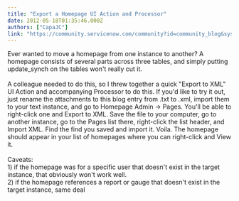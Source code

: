 ```yaml
---
title: "Export a Homepage UI Action and Processor"
date: 2012-05-18T01:35:46.000Z
authors: ["CapaJC"]
link: "https://community.servicenow.com/community?id=community_blog&sys_id=f7fca6a5dbd0dbc01dcaf3231f9619fd"
---
```

<p>Ever wanted to move a homepage from one instance to another? A homepage consists of several parts across three tables, and simply putting update_synch on the tables won't really cut it.<br /><br />A colleague needed to do this, so I threw together a quick "Export to XML" UI Action and accompanying Processor to do this. If you'd like to try it out, just rename the attachments to this blog entry from .txt to .xml, import them to your text instance, and go to Homepage Admin -&gt; Pages. You'll be able to right-click one and Export to XML. Save the file to your computer, go to another instance, go to the Pages list there, right-click the list header, and Import XML. Find the find you saved and import it. Voila. The homepage should appear in your list of homepages where you can right-click and View it.<br /><br />Caveats:<br />1) if the homepage was for a specific user that doesn't exist in the target instance, that obviously won't work well.<br />2) if the homepage references a report or gauge that doesn't exist in the target instance, same deal</p>
